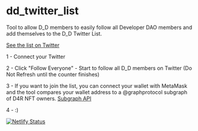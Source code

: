 # dd_twitter_list
Tool to allow D_D members to easily follow all Developer DAO members and add themselves to the D_D Twitter List.

[See the list on Twitter](https://twitter.com/i/lists/1505738404935446529?s=20)

1 - Connect your Twitter

2 - Click "Follow Everyone" - Start to follow all D_D members on Twitter (Do Not Refresh until the counter finishes) 

3 - If you want to join the list, you can connect your wallet with MetaMask and the tool compares your wallet address to a @graphprotocol subgraph of D4R NFT owners. [Subgraph API](https://thegraph.com/hosted-service/subgraph/embiem/d4r)

4 - :)

[![Netlify Status](https://api.netlify.com/api/v1/badges/50f2fe82-20e9-49ce-8e49-d2860fed9321/deploy-status)](https://app.netlify.com/sites/dd-twitter-list/deploys)
